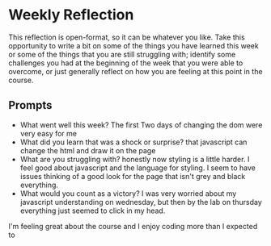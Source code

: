 # Weekly Reflection
This reflection is open-format, so it can be whatever you like. Take this opportunity to write a bit on some of the things you have learned this week or some of the things that you are still struggling with; identify some challenges you had at the beginning of the week that you were able to overcome, or just generally reflect on how you are feeling at this point in the course.

## Prompts
- What went well this week?
The first Two days of changing the dom were very easy for me
- What did you learn that was a shock or surprise?
that javascript can change the html and draw it on the page
- What are you struggling with?
honestly now styling is a little harder. I feel good about javascript and the language for styling. I
seem to have issues thinking of a good look for the page that isn't grey and black everything.
- What would you count as a victory?
I was very worried about my javascript understanding on wednesday, but then by the lab on thursday everything just seemed to click in my head.

I'm feeling great about the course and I enjoy coding more than I expected to
